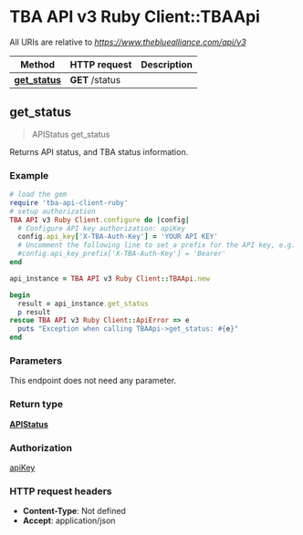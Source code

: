 # TBA API v3 Ruby Client::TBAApi

All URIs are relative to *https://www.thebluealliance.com/api/v3*

Method | HTTP request | Description
------------- | ------------- | -------------
[**get_status**](TBAApi.md#get_status) | **GET** /status | 



## get_status

> APIStatus get_status



Returns API status, and TBA status information.

### Example

```ruby
# load the gem
require 'tba-api-client-ruby'
# setup authorization
TBA API v3 Ruby Client.configure do |config|
  # Configure API key authorization: apiKey
  config.api_key['X-TBA-Auth-Key'] = 'YOUR API KEY'
  # Uncomment the following line to set a prefix for the API key, e.g. 'Bearer' (defaults to nil)
  #config.api_key_prefix['X-TBA-Auth-Key'] = 'Bearer'
end

api_instance = TBA API v3 Ruby Client::TBAApi.new

begin
  result = api_instance.get_status
  p result
rescue TBA API v3 Ruby Client::ApiError => e
  puts "Exception when calling TBAApi->get_status: #{e}"
end
```

### Parameters

This endpoint does not need any parameter.

### Return type

[**APIStatus**](APIStatus.md)

### Authorization

[apiKey](../README.md#apiKey)

### HTTP request headers

- **Content-Type**: Not defined
- **Accept**: application/json

